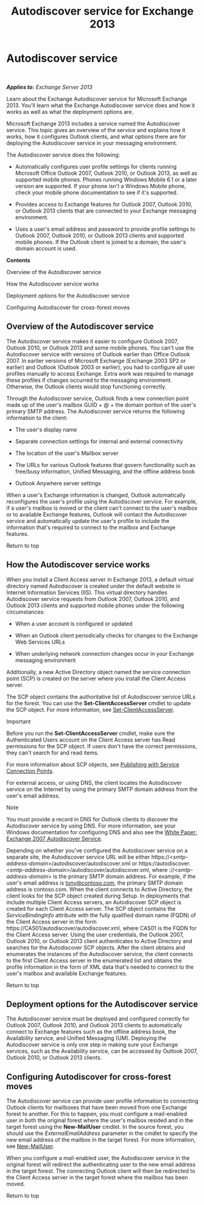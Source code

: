 ﻿---
title: Autodiscover service for Exchange 2013
TOCTitle: Autodiscover service
ms:assetid: b03c0f21-cbc2-4be8-ad03-73a7dac16ffc
ms:mtpsurl: https://technet.microsoft.com/en-us/library/Bb124251(v=EXCHG.150)
ms:contentKeyID: 50396327
ms.date: 12/09/2016
mtps_version: v=EXCHG.150
---

# Autodiscover service

 

_**Applies to:** Exchange Server 2013_


Learn about the Exchange Autodiscover service for Microsoft Exchange 2013. You'll learn what the Exchange Autodiscover service does and how it works as well as what the deployment options are.

Microsoft Exchange 2013 includes a service named the Autodiscover service. This topic gives an overview of the service and explains how it works, how it configures Outlook clients, and what options there are for deploying the Autodiscover service in your messaging environment.

The Autodiscover service does the following:

  - Automatically configures user profile settings for clients running Microsoft Office Outlook 2007, Outlook 2010, or Outlook 2013, as well as supported mobile phones. Phones running Windows Mobile 6.1 or a later version are supported. If your phone isn't a Windows Mobile phone, check your mobile phone documentation to see if it's supported.

  - Provides access to Exchange features for Outlook 2007, Outlook 2010, or Outlook 2013 clients that are connected to your Exchange messaging environment.

  - Uses a user's email address and password to provide profile settings to Outlook 2007, Outlook 2010, or Outlook 2013 clients and supported mobile phones. If the Outlook client is joined to a domain, the user's domain account is used.

**Contents**

Overview of the Autodiscover service

How the Autodiscover service works

Deployment options for the Autodiscover service

Configuring Autodiscover for cross-forest moves

## Overview of the Autodiscover service

The Autodiscover service makes it easier to configure Outlook 2007, Outlook 2010, or Outlook 2013 and some mobile phones. You can't use the Autodiscover service with versions of Outlook earlier than Office Outlook 2007. In earlier versions of Microsoft Exchange (Exchange 2003 SP2 or earlier) and Outlook (Outlook 2003 or earlier), you had to configure all user profiles manually to access Exchange. Extra work was required to manage these profiles if changes occurred to the messaging environment. Otherwise, the Outlook clients would stop functioning correctly.

Through the Autodiscover service, Outlook finds a new connection point made up of the user's mailbox GUID + @ + the domain portion of the user's primary SMTP address. The Autodiscover service returns the following information to the client:

  - The user's display name

  - Separate connection settings for internal and external connectivity

  - The location of the user's Mailbox server

  - The URLs for various Outlook features that govern functionality such as free/busy information, Unified Messaging, and the offline address book

  - Outlook Anywhere server settings

When a user's Exchange information is changed, Outlook automatically reconfigures the user's profile using the Autodiscover service. For example, if a user's mailbox is moved or the client can't connect to the user's mailbox or to available Exchange features, Outlook will contact the Autodiscover service and automatically update the user's profile to include the information that's required to connect to the mailbox and Exchange features.

Return to top

## How the Autodiscover service works

When you install a Client Access server in Exchange 2013, a default virtual directory named Autodiscover is created under the default website in Internet Information Services (IIS). This virtual directory handles Autodiscover service requests from Outlook 2007, Outlook 2010, and Outlook 2013 clients and supported mobile phones under the following circumstances:

  - When a user account is configured or updated

  - When an Outlook client periodically checks for changes to the Exchange Web Services URLs

  - When underlying network connection changes occur in your Exchange messaging environment

Additionally, a new Active Directory object named the service connection point (SCP) is created on the server where you install the Client Access server.

The SCP object contains the authoritative list of Autodiscover service URLs for the forest. You can use the **Set-ClientAccessServer** cmdlet to update the SCP object. For more information, see [Set-ClientAccessServer](https://technet.microsoft.com/en-us/library/bb125157\(v=exchg.150\)).


> [!IMPORTANT]
> Before you run the <STRONG>Set-ClientAccessServer</STRONG> cmdlet, make sure the Authenticated Users account on the Client Access server has Read permissions for the SCP object. If users don't have the correct permissions, they can't search for and read items.



For more information about SCP objects, see [Publishing with Service Connection Points](https://go.microsoft.com/fwlink/p/?linkid=72744).

For external access, or using DNS, the client locates the Autodiscover service on the Internet by using the primary SMTP domain address from the user's email address.


> [!NOTE]
> You must provide a record in DNS for Outlook clients to discover the Autodiscover service by using DNS. For more information, see your Windows documentation for configuring DNS and also see the <A href="https://go.microsoft.com/fwlink/p/?linkid=85214">White Paper: Exchange 2007 Autodiscover Service</A>.



Depending on whether you've configured the Autodiscover service on a separate site, the Autodiscover service URL will be either https://\<*smtp-address-domain*\>/autodiscover/autodiscover.xml or https://autodiscover.\<*smtp-address-domain*\>/autodiscover/autodiscover.xml, where ://\<*smtp-address-domain*\> is the primary SMTP domain address. For example, if the user's email address is tony@contoso.com, the primary SMTP domain address is contoso.com. When the client connects to Active Directory, the client looks for the SCP object created during Setup. In deployments that include multiple Client Access servers, an Autodiscover SCP object is created for each Client Access server. The SCP object contains the *ServiceBindingInfo* attribute with the fully qualified domain name (FQDN) of the Client Access server in the form https://CAS01/autodiscover/autodiscover.xml, where CAS01 is the FQDN for the Client Access server. Using the user credentials, the Outlook 2007, Outlook 2010, or Outlook 2013 client authenticates to Active Directory and searches for the Autodiscover SCP objects. After the client obtains and enumerates the instances of the Autodiscover service, the client connects to the first Client Access server in the enumerated list and obtains the profile information in the form of XML data that's needed to connect to the user's mailbox and available Exchange features.

Return to top

## Deployment options for the Autodiscover service

The Autodiscover service must be deployed and configured correctly for Outlook 2007, Outlook 2010, and Outlook 2013 clients to automatically connect to Exchange features such as the offline address book, the Availability service, and Unified Messaging (UM). Deploying the Autodiscover service is only one step in making sure your Exchange services, such as the Availability service, can be accessed by Outlook 2007, Outlook 2010, or Outlook 2013 clients.

## Configuring Autodiscover for cross-forest moves

The Autodiscover service can provide user profile information to connecting Outlook clients for mailboxes that have been moved from one Exchange forest to another. For this to happen, you must configure a mail-enabled user in both the original forest where the user's mailbox resided and in the target forest using the **New-MailUser** cmdlet. In the source forest, you should use the *ExternalEmailAddress* parameter in the cmdlet to specify the new email address of the mailbox in the target forest. For more information, see [New-MailUser](https://technet.microsoft.com/en-us/library/aa996335\(v=exchg.150\)).

When you configure a mail-enabled user, the Autodiscover service in the original forest will redirect the authenticating user to the new email address in the target forest. The connecting Outlook client will then be redirected to the Client Access server in the target forest where the mailbox has been moved.

Return to top

